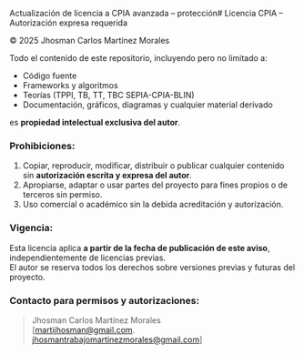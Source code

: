 Actualización de licencia a CPIA avanzada – protección# Licencia CPIA – Autorización expresa requerida

© 2025 Jhosman Carlos Martínez Morales

Todo el contenido de este repositorio, incluyendo pero no limitado a:  
- Código fuente  
- Frameworks y algoritmos  
- Teorías (TPPI, TB, TT, TBC SEPIA-CPIA-BLIN)  
- Documentación, gráficos, diagramas y cualquier material derivado  

es **propiedad intelectual exclusiva del autor**.  

### Prohibiciones:
1. Copiar, reproducir, modificar, distribuir o publicar cualquier contenido sin **autorización escrita y expresa del autor**.  
2. Apropiarse, adaptar o usar partes del proyecto para fines propios o de terceros sin permiso.  
3. Uso comercial o académico sin la debida acreditación y autorización.

### Vigencia:
Esta licencia aplica **a partir de la fecha de publicación de este aviso**, independientemente de licencias previas.  
El autor se reserva todos los derechos sobre versiones previas y futuras del proyecto.

### Contacto para permisos y autorizaciones:
> Jhosman Carlos Martínez Morales  
> [martijhosman@gmail.com.   jhosmantrabajomartinezmorales@gmail.com]
